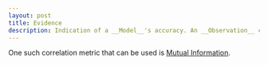 ```yaml
---
layout: post
title: Evidence
description: Indication of a __Model__'s accuracy. An __Observation__ can be used as __Evidence__ for a __Model__ based on the correlation between the __Model__ and the __Observation__.
---
```


One such correlation metric that can be used is [Mutual Information](http://www.scholarpedia.org/article/Mutual_information).